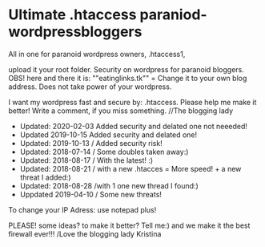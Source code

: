 

Ultimate .htaccess paraniod-wordpressbloggers
======================================

All in one for paranoid wordpress owners,  .htaccess1,

upload it your root folder. Security on wordpress for paranoid bloggers. OBS! here and there it is: ""eatinglinks.tk"" = Change it to your own blog address. Does not take power of your wordpress.

I want my wordpress fast and secure by: .htaccess. 
Please help me make it better! Write a comment, if you miss something.   //The blogging lady

* Updated: 2020-02-03 Added security and delated one not neeeded!
* Updated 2019-10-15 Added security and delated one!
* Updated: 2019-10-13  / Added security risk!
* Updated: 2018-07-14  / Some doubles taken away:)
* Updated: 2018-08-17  / With the latest! :)
* Updated: 2018-08-21  / with a new .htacces = More speed! + a new threat I added:)
* Updated: 2018-08-28  /with 1 one new thread I found:)
* Uppdated 2019-04-10  / Some new threats!

To change your IP Adress: use notepad plus!

PLEASE! some ideas? to make it better? Tell me:) and we make it the best firewall ever!!!  /Love the blogging lady Kristina
